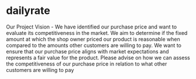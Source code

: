 # dailyrate
Our Project Vision -
We have identified our purchase price and want to evaluate its competitiveness in the market. We aim to determine if the fixed amount at which the shop owner priced our product is reasonable when compared to the amounts other customers are willing to pay. We want to ensure that our purchase price aligns with market expectations and represents a fair value for the product. Please advise on how we can assess the competitiveness of our purchase price in relation to what other customers are willing to pay
